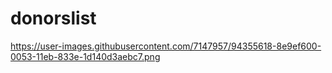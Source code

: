 # donorslist

https://user-images.githubusercontent.com/7147957/94355618-8e9ef600-0053-11eb-833e-1d140d3aebc7.png
